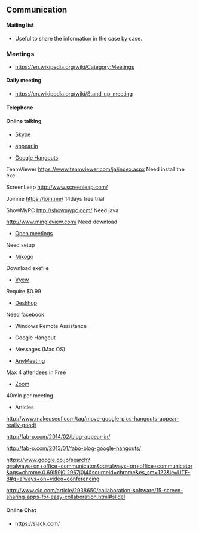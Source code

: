 ## Communication


#### Mailing list

- Useful to share the information in the case by case.

### Meetings
- https://en.wikipedia.org/wiki/Category:Meetings

#### Daily meeting

- https://en.wikipedia.org/wiki/Stand-up_meeting


#### Telephone

#### Online talking

- [Skype](http://www.skype.com/en/)

- [appear.in](https://appear.in/)

- [Google Hangouts](https://hangouts.google.com/)



TeamViewer
https://www.teamviewer.com/ja/index.aspx
Need install the exe.

ScreenLeap
http://www.screenleap.com/

Joinme
https://join.me/
14days free trial

ShowMyPC
http://showmypc.com/
Need java

http://www.mingleview.com/
Need download

- [Open meetings](http://openmeetings.apache.org/)

Need setup

- [Mikogo](https://www.mikogo.com/)

Download exefile

- [Vyew](http://vyew.com/s/)

Require $0.99

- [Deskhop](http://deskhopapp.com/)

Need facebook

- Windows Remote Assistance

- Google Hangout

- Messages (Mac OS)

- [AnyMeeting](http://www.anymeeting.com/)

Max 4 attendees in Free

- [Zoom](https://zoom.us/pricing)

40min per meeting


- Articles

http://www.makeuseof.com/tag/move-google-plus-hangouts-appear-really-good/

http://fab-o.com/2014/02/blog-appear-in/

http://fab-o.com/2013/01/fabo-blog-google-hangouts/

https://www.google.co.jp/search?q=always+on+office+communicator&oq=always+on+office+communicator&aqs=chrome.0.69i59j0.2967j0j4&sourceid=chrome&es_sm=122&ie=UTF-8#q=always+on+video+conferencing

http://www.cio.com/article/2938650/collaboration-software/15-screen-sharing-apps-for-easy-collaboration.html#slide1


#### Online Chat

- https://slack.com/

